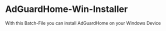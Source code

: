 # AdGuardHome-Win-Installer
 With this Batch-File you can install AdGuardHome on your Windows Device